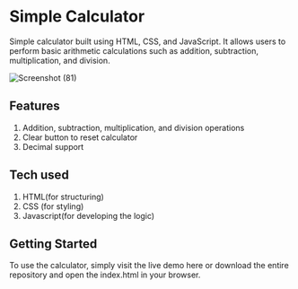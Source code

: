 # Simple Calculator

Simple  calculator  built using HTML, CSS, and JavaScript. It allows users to perform basic arithmetic calculations such as addition, subtraction, multiplication, and division.

![Screenshot (81)](https://user-images.githubusercontent.com/90920262/225549656-1224b9ac-e6c0-486c-9d06-0517a3e7b295.png)


## Features
1. Addition, subtraction, multiplication, and division operations
2. Clear button to reset calculator
3. Decimal support

## Tech used

1. HTML(for structuring)
2. CSS (for styling)
3. Javascript(for developing the logic)


## Getting Started

To use the calculator, simply visit the live demo here or download the entire repository and open the index.html in your browser.


